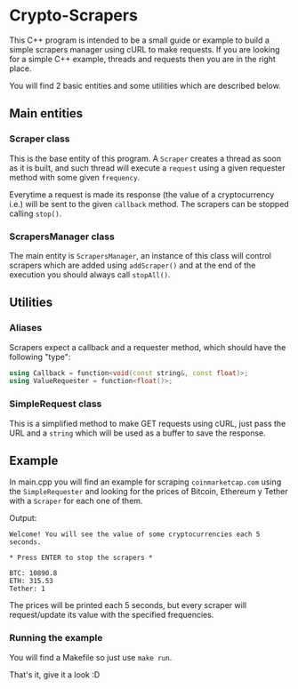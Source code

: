 # Crypto-Scrapers

This C++ program is intended to be a small guide or example to build a simple scrapers manager using cURL to make requests. If you are looking for a simple C++ example, threads and requests then you are in the right place.

You will find 2 basic entities and some utilities which are described below.

## Main entities

### Scraper class

This is the base entity of this program. A `Scraper` creates a thread as soon as it is built, and such thread will execute a `request` using a given requester method with some given `frequency`. 

Everytime a request is made its response (the value of a cryptocurrency i.e.) will be sent to the given `callback` method. The scrapers can be stopped calling `stop()`.

### ScrapersManager class

The main entity is `ScrapersManager`, an instance of this class will control scrapers which are added using `addScraper()` and at the end of the execution you should always call `stopAll()`.


## Utilities

### Aliases

Scrapers expect a callback and a requester method, which should have the following "type":

```cpp
using Callback = function<void(const string&, const float)>;
using ValueRequester = function<float()>;
```

### SimpleRequest class

This is a simplified method to make GET requests using cURL, just pass the URL and a `string` which will be used as a buffer to save the response.


## Example

In main.cpp you will find an example for scraping `coinmarketcap.com` using the `SimpleRequester` and looking for the prices of Bitcoin, Ethereum y Tether with a `Scraper` for each one of them.


Output:
```
Welcome! You will see the value of some cryptocurrencies each 5 seconds.

* Press ENTER to stop the scrapers *

BTC: 10890.8
ETH: 315.53
Tether: 1
```

The prices will be printed each 5 seconds, but every scraper will request/update its value with the specified frequencies.

### Running the example

You will find a Makefile so just use `make run`.

That's it, give it a look :D